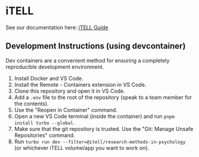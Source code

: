 # iTELL

See our documentation here: [iTELL Guide](https://learlab.org/itellguide/)

## Development Instructions (using devcontainer)

Dev containers are a convenient method for ensuring a completely reproducible development environment.

1. Install Docker and VS Code.
2. Install the Remote - Containers extension in VS Code.
3. Clone this repository and open it in VS Code.
4. Add a `.env` file to the root of the repository (speak to a team member for the contents).
4. Use the "Reopen in Container" command.
5. Open a new VS Code terminal (inside the container) and run `pnpm install turbo --global`.
6. Make sure that the git repository is trusted. Use the "Git: Manage Unsafe Repositories" command.
7. Run `turbo run dev --filter=@itell/research-methods-in-psychology` (or whichever iTELL volume/app you want to work on).